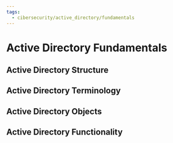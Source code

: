 ```yaml
---
tags:
  - cibersecurity/active_directory/fundamentals
---
```


# Active Directory Fundamentals


## Active Directory Structure




## Active Directory Terminology




## Active Directory Objects




## Active Directory Functionality


